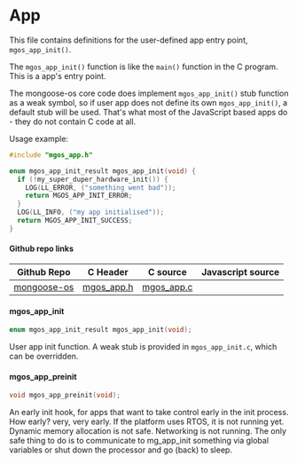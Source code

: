
# App

This file contains definitions for the user-defined app entry point,
`mgos_app_init()`.

The `mgos_app_init()` function is like the `main()` function in the C
program. This is a app's entry point.

The mongoose-os core code does implement `mgos_app_init()`
stub function as a weak symbol, so if user app does not define its own
`mgos_app_init()`, a default stub will be used. That's what most of the
JavaScript based apps do - they do not contain C code at all.

Usage example:
```c
#include "mgos_app.h"

enum mgos_app_init_result mgos_app_init(void) {
  if (!my_super_duper_hardware_init()) {
    LOG(LL_ERROR, ("something went bad"));
    return MGOS_APP_INIT_ERROR;
  }
  LOG(LL_INFO, ("my app initialised"));
  return MGOS_APP_INIT_SUCCESS;
}
```
 
#### Github repo links
| Github Repo | C Header | C source  | Javascript source |
| ----------- | -------- | --------  | ----------------- |
| [mongoose-os](https://github.com/cesanta/mongoose-os/tree/master/fw)  | [mgos_app.h](https://github.com/cesanta/mongoose-os/tree/master/fw/include/mgos_app.h) | [mgos_app.c](https://github.com/cesanta/mongoose-os/tree/master/fw/src/mgos_app.c) |          |

#### mgos_app_init

```c
enum mgos_app_init_result mgos_app_init(void);
```

User app init function.
A weak stub is provided in `mgos_app_init.c`, which can be overridden.
 
#### mgos_app_preinit

```c
void mgos_app_preinit(void);
```

An early init hook, for apps that want to take control early
in the init process. How early? very, very early. If the platform
uses RTOS, it is not running yet. Dynamic memory allocation is not
safe. Networking is not running. The only safe thing to do is to
communicate to mg_app_init something via global variables or shut
down the processor and go (back) to sleep.
 
